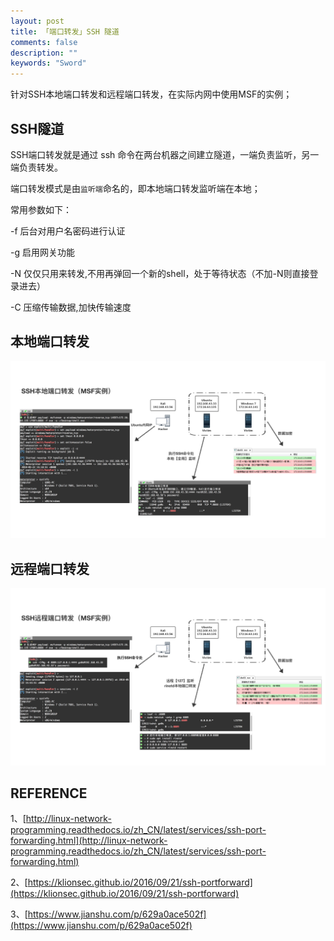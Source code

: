 ```yaml
---
layout: post
title: 「端口转发」SSH 隧道
comments: false
description: ""
keywords: "Sword"
---
```


针对SSH本地端口转发和远程端口转发，在实际内网中使用MSF的实例；

## SSH隧道

SSH端口转发就是通过 ssh 命令在两台机器之间建立隧道，一端负责监听，另一端负责转发。

端口转发模式是由`监听端`命名的，即本地端口转发监听端在本地；

常用参数如下：

-f 后台对用户名密码进行认证

-g 启用网关功能

-N 仅仅只用来转发,不用再弹回一个新的shell，处于等待状态（不加-N则直接登录进去）

-C 压缩传输数据,加快传输速度

## 本地端口转发

![SSH.001.jpeg](/assets/images/2018-05-22/3005691795.jpeg)

## 远程端口转发

![SSH.002.jpeg](/assets/images/2018-05-22/991673671.jpeg)

## REFERENCE

1、[http://linux-network-programming.readthedocs.io/zh_CN/latest/services/ssh-port-forwarding.html](http://linux-network-programming.readthedocs.io/zh_CN/latest/services/ssh-port-forwarding.html)

2、[https://klionsec.github.io/2016/09/21/ssh-portforward](https://klionsec.github.io/2016/09/21/ssh-portforward)

3、[https://www.jianshu.com/p/629a0ace502f](https://www.jianshu.com/p/629a0ace502f)
